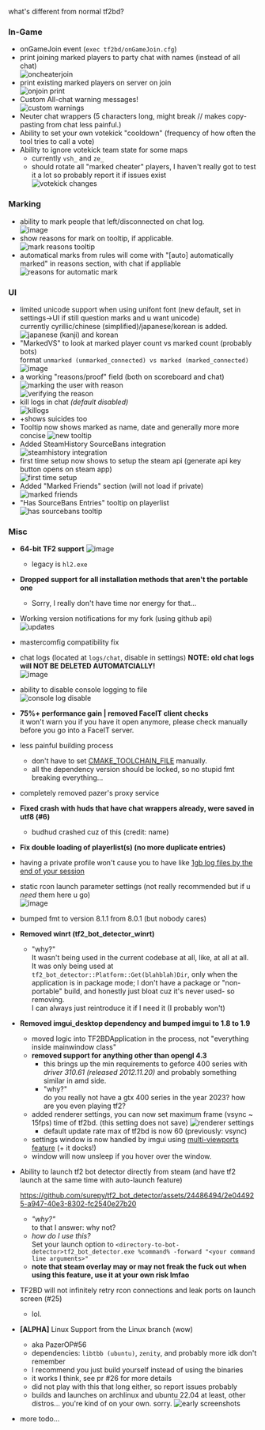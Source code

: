 what's different from normal tf2bd?

### In-Game
* onGameJoin event (``exec tf2bd/onGameJoin.cfg``)  
* print joining marked players to party chat with names (instead of all chat)  
![oncheaterjoin](https://user-images.githubusercontent.com/24486494/214843728-aa1048c5-5f11-40bd-9865-7a90376bce6b.png)
* print existing marked players on server on join  
![onjoin print](https://user-images.githubusercontent.com/24486494/214842253-a60d3d58-be67-484f-bc11-3d7f1072a85a.png)
* Custom All-chat warning messages!  
![custom warnings](https://user-images.githubusercontent.com/24486494/232056440-5793e7e6-70f9-47ef-a879-ef9accc975da.png)
* Neuter chat wrappers (5 characters long, might break // makes copy-pasting from chat less painful.)
* Ability to set your own votekick "cooldown" (frequency of how often the tool tries to call a vote)
* Ability to ignore votekick team state for some maps
   * currently ``vsh_`` and ``ze_``
   * should rotate all "marked cheater" players, I haven't really got to test it a lot so probably report it if issues exist   
![votekick changes](https://github.com/surepy/tf2_bot_detector/assets/24486494/1e1c7423-6d6d-42bb-bc03-65f68bc62c92)

### Marking
* ability to mark people that left/disconnected on chat log.  
![image](https://user-images.githubusercontent.com/24486494/215266501-c1171fad-a848-49ec-862a-8c5acfa13f07.png)
* show reasons for mark on tooltip, if applicable.  
![mark reasons tooltip](https://user-images.githubusercontent.com/24486494/215059843-89f461bc-cebd-48c3-9e83-b24ababc463e.png)
* automatical marks from rules will come with "[auto] automatically marked" in reasons section, with chat if appliable  
![reasons for automatic mark](https://user-images.githubusercontent.com/24486494/215061544-6d00de40-514d-4b60-af3c-a9f86ce784c5.png)

### UI
* limited unicode support when using unifont font (new default, set in settings->UI if still question marks and u want unicode)  
currently cyrillic/chinese (simplified)/japanese/korean is added.  
![japanese (kanji) and korean](https://github.com/surepy/tf2_bot_detector/assets/24486494/21845fae-634e-4666-864a-2337e67436c1)
* "MarkedVS" to look at marked player count vs marked count (probably bots)  
format ``unmarked (unmarked_connected) vs marked (marked_connected)``   
  ![image](https://user-images.githubusercontent.com/24486494/224540394-b2612d24-30d4-4852-9e21-b90f78670cc4.png) 
* a working "reasons/proof" field (both on scoreboard and chat)  
![marking the user with reason](https://user-images.githubusercontent.com/24486494/216663458-589da5e6-9780-411b-8317-741b9c79e8b9.jpg)  
![verifying the reason](https://user-images.githubusercontent.com/24486494/216663482-7fa5ea6c-690d-4182-bd83-c2956fffd044.jpg)
* kill logs in chat _(default disabled)_  
![killogs](https://user-images.githubusercontent.com/24486494/232056583-ba99f610-423d-4096-879c-a4eb0cfea8ba.png)
 * +shows suicides too
* Tooltip now shows marked as name, date and generally more more concise
![new tooltip](https://github.com/surepy/tf2_bot_detector/assets/24486494/95fac417-43c2-45ca-a90f-793ec430c512)
* Added SteamHistory SourceBans integration  
![steamhistory integration](https://github.com/surepy/tf2_bot_detector/assets/24486494/c0ea2102-df0d-4767-a24f-fc6a0f57c23f)
 * first time setup now shows to setup the steam api (generate api key button opens on steam app)  
 ![first time setup](https://github.com/surepy/tf2_bot_detector/assets/24486494/38bab41a-24af-4f82-af45-968236e04adc) 
 * Added "Marked Friends" section (will not load if private)  
![marked friends](https://github.com/surepy/tf2_bot_detector/assets/24486494/1a85a00d-44db-448a-b6c4-9ab09e469f59)
* "Has SourceBans Entries" tooltip on playerlist  
![has sourcebans tooltip](https://github.com/surepy/tf2_bot_detector/assets/24486494/793fbf8b-cce9-4bf9-96f3-b6c3ab6682a0)

### Misc
* **64-bit TF2 support**
![image](https://github.com/surepy/tf2_bot_detector/assets/24486494/66933098-887f-457e-ac18-8428c68888fe)
  * legacy is ``hl2.exe``
* **Dropped support for all installation methods that aren't the portable one**  
    * Sorry, I really don't have time nor energy for that...
* Working version notifications for my fork (using github api)  
![updates](https://user-images.githubusercontent.com/24486494/227868425-a91405b6-2111-432d-a468-9c3151addc58.png)
* mastercomfig compatibility fix  
* chat logs (located at ``logs/chat``, disable in settings)
**NOTE: old chat logs will NOT BE DELETED AUTOMATCIALLY!**  
![image](https://user-images.githubusercontent.com/24486494/216662036-dca5a796-1a82-4ef6-95ad-33ec9622ea94.png)
* ability to disable console logging to file   
![console log disable](https://user-images.githubusercontent.com/24486494/216662532-88594df1-6fb7-4a99-bd02-73a7a13042fd.png)
* **75%+ performance gain | removed FaceIT client checks**  
    it won't warn you if you have it open anymore, please check manually before you go into a FaceIT server. 
* less painful building process  
    * don't have to set [CMAKE_TOOLCHAIN_FILE](https://github.com/surepy/tf2_bot_detector/commit/011ac8f4a656ff3406fa9a8ead268122cf0c2930) manually.
    * all the dependency version should be locked, so no stupid fmt breaking everything...
* completely removed pazer's proxy service 
* **Fixed crash with huds that have chat wrappers already, were saved in utf8 (#6)**
     * budhud crashed cuz of this (credit: name)
* **Fix double loading of playerlist(s) (no more duplicate entries)**
* having a private profile won't cause you to have like [1gb log files by the end of your session](https://github.com/surepy/tf2_bot_detector/issues/17)
* static rcon launch parameter settings (not really recommended but if u _need_ them here u go)   
![image](https://github.com/surepy/tf2_bot_detector/assets/24486494/205c0fa4-59e5-4217-b2db-b337da32db54)
* bumped fmt to version 8.1.1 from 8.0.1 (but nobody cares)
* **Removed winrt (tf2_bot_detector_winrt)**
   * "why?"  
      It wasn't being used in the current codebase at all, like, at all at all.   
      It was only being used at ``tf2_bot_detector::Platform::Get(blahblah)Dir``, only when the application is in package mode; I don't have a package or "non-portable" build, and honestly just bloat cuz it's never used- so removing.   
      I can always just reintroduce it if I need it (I probably won't)
* **Removed imgui_desktop dependency and bumped imgui to 1.8 to 1.9**
  * moved logic into TF2BDApplication in the process, not "everything inside mainwindow class"
  * **removed support for anything other than opengl 4.3**
     *  this brings up the min requirements to geforce 400 series with _driver 310.61 (released 2012.11.20)_ and probably something similar in amd side.
     * "why?"  
       do you really not have a gtx 400 series in the year 2023? how are you even playing tf2?   
  * added renderer settings, you can now set maximum frame (vsync ~ 15fps) time of tf2bd. (this setting does not save)
![renderer settings](https://github.com/surepy/tf2_bot_detector/assets/24486494/e3c99aab-7f94-4b46-bde6-2772edc0bd50)  
     * default update rate max of tf2bd is now 60 (previously: vsync)
  * settings window is now handled by imgui using [multi-viewports feature](https://github.com/ocornut/imgui/wiki/Multi-Viewports) (+ it docks!)
  * window will now unsleep if you hover over the window.
* Ability to launch tf2 bot detector directly from steam (and have tf2 launch at the same time with auto-launch feature)

  https://github.com/surepy/tf2_bot_detector/assets/24486494/2e044925-a947-40e3-8302-fc2540e27b20
  * _"why?"_  
    to that I answer: why not?
  * _how do I use this?_  
   Set your launch option to ``<directory-to-bot-detector>tf2_bot_detector.exe %command% -forward "<your command line arguments>"``
  * **note that steam overlay may or may not freak the fuck out when using this feature, use it at your own risk lmfao**
* TF2BD will not infinitely retry rcon connections and leak ports on launch screen (#25)
  * lol.
* **[ALPHA]** Linux Support from the Linux branch (wow) 
  * aka PazerOP#56
  * dependencies: ``libtbb (ubuntu)``, ``zenity``, and probably more idk don't remember
  * I recommend you just build yourself instead of using the binaries
  * it works I think, see pr #26 for more details
  * did not play with this that long either, so report issues probably 
  * builds and launches on archlinux and ubuntu 22.04 at least, other distros... you're kind of on your own. sorry.
![early screenshots](https://github.com/surepy/tf2_bot_detector/assets/24486494/dfc56089-6f95-462b-80d2-260ef6c7f3f9)
* more todo...
